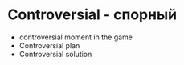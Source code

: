 # Controversial - спорный




- controversial moment in the game
- Controversial plan
- Controversial solution